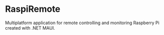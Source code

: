 # RaspiRemote
Multiplatform application for remote controlling and monitoring Raspberry Pi created with .NET MAUI.